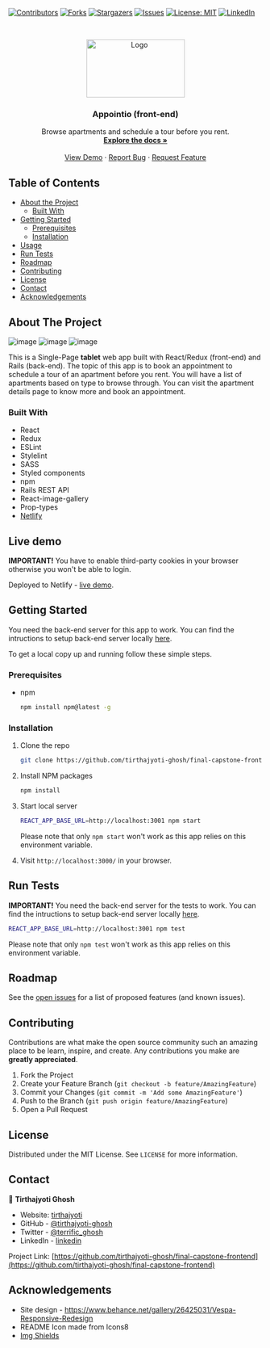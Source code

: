 <!--
*** Thanks for checking out this README Template. If you have a suggestion that would
*** make this better, please fork the repo and create a pull request or simply open
*** an issue with the tag "enhancement".
*** Thanks again! Now go create something AMAZING! :D
-->





<!-- PROJECT SHIELDS -->
<!--
*** I'm using markdown "reference style" links for readability.
*** Reference links are enclosed in brackets [ ] instead of parentheses ( ).
*** See the bottom of this document for the declaration of the reference variables
*** for contributors-url, forks-url, etc. This is an optional, concise syntax you may use.
*** https://www.markdownguide.org/basic-syntax/#reference-style-links
-->
[![Contributors][contributors-shield]][contributors-url]
[![Forks][forks-shield]][forks-url]
[![Stargazers][stars-shield]][stars-url]
[![Issues][issues-shield]][issues-url]
[![License: MIT][license-shield]][license-url]
[![LinkedIn][linkedin-shield]][linkedin-url]



<!-- PROJECT LOGO -->
<br />
<p align="center">
  <a href="https://github.com/tirthajyoti-ghosh/final-capstone-frontend">
    <img src="https://user-images.githubusercontent.com/57726348/95655344-3ae8de00-0b24-11eb-9c34-1fac11fecfcc.png" alt="Logo" width="195" height="115">
  </a>

  <h3 align="center">Appointio (front-end)</h3>

  <p align="center">
    Browse apartments and schedule a tour before you rent.
    <br />
    <a href="https://github.com/tirthajyoti-ghosh/final-capstone-frontend"><strong>Explore the docs »</strong></a>
    <br />
    <br />
    <a href="https://adoring-pike-d04b95.netlify.app/">View Demo</a>
    ·
    <a href="https://github.com/tirthajyoti-ghosh/final-capstone-frontend/issues">Report Bug</a>
    ·
    <a href="https://github.com/tirthajyoti-ghosh/final-capstone-frontend/issues">Request Feature</a>
  </p>
</p>

<!-- TABLE OF CONTENTS -->
## Table of Contents

* [About the Project](#about-the-project)
  * [Built With](#built-with)
* [Getting Started](#getting-started)
  * [Prerequisites](#prerequisites)
  * [Installation](#installation)
* [Usage](#usage)
* [Run Tests](#run-tests)
* [Roadmap](#roadmap)
* [Contributing](#contributing)
* [License](#license)
* [Contact](#contact)
* [Acknowledgements](#acknowledgements)

<!-- ABOUT THE PROJECT -->
## About The Project

![image](https://user-images.githubusercontent.com/57726348/95876233-7851a380-0d90-11eb-94d4-09e22587110e.png)
![image](https://user-images.githubusercontent.com/57726348/95876496-bf3f9900-0d90-11eb-97ef-443fb3b06dfb.png)
![image](https://user-images.githubusercontent.com/57726348/95876671-edbd7400-0d90-11eb-8b7c-85d23b71729a.png)

This is a Single-Page **tablet** web app built with React/Redux (front-end) and Rails (back-end). The topic of this app is to book an appointment to schedule a tour of an apartment before you rent. You will have a list of apartments based on type to browse through. You can visit the apartment details page to know more and book an appointment.

### Built With

- React
- Redux
- ESLint
- Stylelint
- SASS
- Styled components
- npm
- Rails REST API
- React-image-gallery
- Prop-types
- [Netlify](https://adoring-pike-d04b95.netlify.app/)

## Live demo

**IMPORTANT!** You have to enable third-party cookies in your browser otherwise you won't be able to login.

Deployed to Netlify - [live demo](https://adoring-pike-d04b95.netlify.app/).

<!-- GETTING STARTED -->
## Getting Started

You need the back-end server for this app to work. You can find the intructions to setup back-end server locally [here](https://github.com/tirthajyoti-ghosh/final-capstone-backend).

To get a local copy up and running follow these simple steps.

### Prerequisites

* npm

    ```sh
    npm install npm@latest -g
    ```

### Installation

1. Clone the repo

    ```sh
    git clone https://github.com/tirthajyoti-ghosh/final-capstone-frontend.git
    ```

2. Install NPM packages

    ```sh
    npm install
    ```

3. Start local server

    ```sh
    REACT_APP_BASE_URL=http://localhost:3001 npm start
    ```

    Please note that only `npm start` won't work as this app relies on this environment variable.

4. Visit `http://localhost:3000/` in your browser.

## Run Tests

**IMPORTANT!** You need the back-end server for the tests to work. You can find the intructions to setup back-end server locally [here](https://github.com/tirthajyoti-ghosh/final-capstone-backend).

```sh
REACT_APP_BASE_URL=http://localhost:3001 npm test
```

Please note that only `npm test` won't work as this app relies on this environment variable.

<!-- ROADMAP -->
## Roadmap

See the [open issues](https://github.com/tirthajyoti-ghosh/final-capstone-frontend/issues) for a list of proposed features (and known issues).

<!-- CONTRIBUTING -->
## Contributing

Contributions are what make the open source community such an amazing place to be learn, inspire, and create. Any contributions you make are **greatly appreciated**.

1. Fork the Project
2. Create your Feature Branch (`git checkout -b feature/AmazingFeature`)
3. Commit your Changes (`git commit -m 'Add some AmazingFeature'`)
4. Push to the Branch (`git push origin feature/AmazingFeature`)
5. Open a Pull Request

<!-- LICENSE -->
## License

Distributed under the MIT License. See `LICENSE` for more information.

<!-- CONTACT -->
## Contact

👤 **Tirthajyoti Ghosh**

- Website: [tirthajyoti](https://tirthajyoti-ghosh.github.io/Portfolio/)
- GitHub - [@tirthajyoti-ghosh](https://github.com/tirthajyoti-ghosh)
- Twitter - [@terrific_ghosh](https://twitter.com/terrific_ghosh)
- LinkedIn - [linkedin](https://www.linkedin.com/in/tirthajyoti-ghosh/)

Project Link: [https://github.com/tirthajyoti-ghosh/final-capstone-frontend](https://github.com/tirthajyoti-ghosh/final-capstone-frontend)

<!-- ACKNOWLEDGEMENTS -->
## Acknowledgements

* Site design - https://www.behance.net/gallery/26425031/Vespa-Responsive-Redesign
* README Icon made from Icons8
* [Img Shields](https://shields.io)

<!-- MARKDOWN LINKS & IMAGES -->
<!-- https://www.markdownguide.org/basic-syntax/#reference-style-links -->
[contributors-shield]: https://img.shields.io/github/contributors/tirthajyoti-ghosh/final-capstone-frontend.svg?style=flat-square
[contributors-url]: https://github.com/tirthajyoti-ghosh/final-capstone-frontend/graphs/contributors
[forks-shield]: https://img.shields.io/github/forks/tirthajyoti-ghosh/final-capstone-frontend.svg?style=flat-square
[forks-url]: https://github.com/tirthajyoti-ghosh/final-capstone-frontend/network/members
[stars-shield]: https://img.shields.io/github/stars/tirthajyoti-ghosh/final-capstone-frontend.svg?style=flat-square
[stars-url]: https://github.com/tirthajyoti-ghosh/final-capstone-frontend/stargazers
[issues-shield]: https://img.shields.io/github/issues/tirthajyoti-ghosh/final-capstone-frontend.svg?style=flat-square
[issues-url]: https://github.com/tirthajyoti-ghosh/final-capstone-frontend/issues
[license-shield]: https://img.shields.io/badge/License-MIT-yellow.svg
[license-url]: https://github.com/tirthajyoti-ghosh/final-capstone-frontend/blob/development/LICENSE
[linkedin-shield]: https://img.shields.io/badge/-LinkedIn-black.svg?style=flat-square&logo=linkedin&colorB=555
[linkedin-url]: https://www.linkedin.com/in/tirthajyoti-ghosh/
